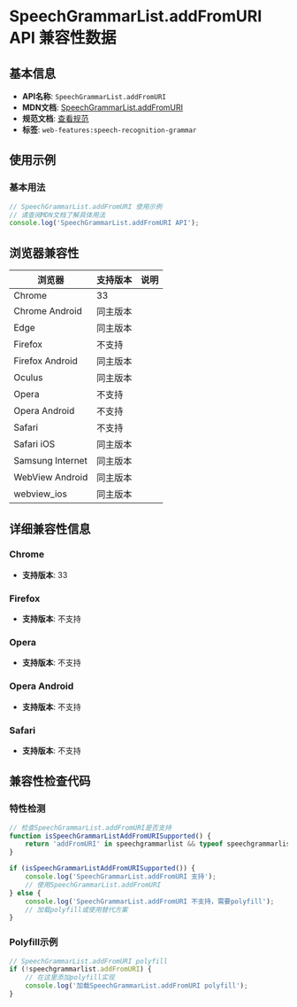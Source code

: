 # SpeechGrammarList.addFromURI API 兼容性数据

## 基本信息

- **API名称**: `SpeechGrammarList.addFromURI`
- **MDN文档**: [SpeechGrammarList.addFromURI](https://developer.mozilla.org/docs/Web/API/SpeechGrammarList/addFromURI)
- **规范文档**: [查看规范](https://webaudio.github.io/web-speech-api/#dom-speechgrammarlist-addfromuri)
- **标签**: `web-features:speech-recognition-grammar`

## 使用示例

### 基本用法

```javascript
// SpeechGrammarList.addFromURI 使用示例
// 请查阅MDN文档了解具体用法
console.log('SpeechGrammarList.addFromURI API');
```

## 浏览器兼容性

| 浏览器 | 支持版本 | 说明 |
|--------|----------|------|
| Chrome | 33 |  |
| Chrome Android | 同主版本 |  |
| Edge | 同主版本 |  |
| Firefox | 不支持 |  |
| Firefox Android | 同主版本 |  |
| Oculus | 同主版本 |  |
| Opera | 不支持 |  |
| Opera Android | 不支持 |  |
| Safari | 不支持 |  |
| Safari iOS | 同主版本 |  |
| Samsung Internet | 同主版本 |  |
| WebView Android | 同主版本 |  |
| webview_ios | 同主版本 |  |

## 详细兼容性信息

### Chrome

- **支持版本**: 33

### Firefox

- **支持版本**: 不支持

### Opera

- **支持版本**: 不支持

### Opera Android

- **支持版本**: 不支持

### Safari

- **支持版本**: 不支持

## 兼容性检查代码

### 特性检测

```javascript
// 检查SpeechGrammarList.addFromURI是否支持
function isSpeechGrammarListAddFromURISupported() {
    return 'addFromURI' in speechgrammarlist && typeof speechgrammarlist.addFromURI === 'function';
}

if (isSpeechGrammarListAddFromURISupported()) {
    console.log('SpeechGrammarList.addFromURI 支持');
    // 使用SpeechGrammarList.addFromURI
} else {
    console.log('SpeechGrammarList.addFromURI 不支持，需要polyfill');
    // 加载polyfill或使用替代方案
}
```

### Polyfill示例

```javascript
// SpeechGrammarList.addFromURI polyfill
if (!speechgrammarlist.addFromURI) {
    // 在这里添加polyfill实现
    console.log('加载SpeechGrammarList.addFromURI polyfill');
}
```

